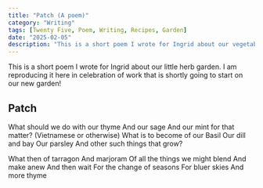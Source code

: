 ```yaml
---
title: "Patch (A poem)"
category: "Writing"
tags: [Twenty Five, Poem, Writing, Recipes, Garden]
date: "2025-02-05"
description: "This is a short poem I wrote for Ingrid about our vegetable patch."
---
```


This is a short poem I wrote for Ingrid about our little herb garden. I am reproducing it here in celebration of work that is shortly going to start on our new garden!

<!--more-->

## Patch

What should we do with our thyme
And our sage
And our mint for that matter?
(Vietnamese or otherwise)
What is to become of our Basil
Our dill and bay
Our parsley
And other such things that grow?

What then of tarragon
And marjoram
Of all the things we might blend
And make anew
And then wait
For the change of seasons
For bluer skies
And more thyme
